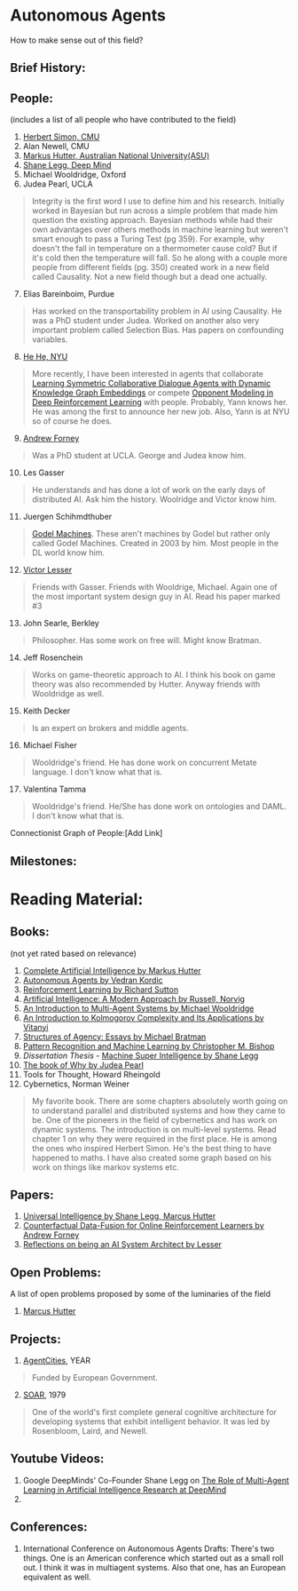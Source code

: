 # Autonomous Agents
How to make sense out of this field?

## Brief History:


## People: 
(includes a list of all people who have contributed to the field)
1. [Herbert Simon, CMU](http://diva.library.cmu.edu/Simon/)
2. Alan Newell, CMU
3. [Markus Hutter, Australian National University(ASU)](http://www.hutter1.net/private/index.htm)
4. [Shane Legg, Deep Mind](https://en.wikipedia.org/wiki/Shane_Legg)
5. Michael Wooldridge, Oxford
6. Judea Pearl, UCLA
> Integrity is the first word I use to define him and his research. Initially worked in Bayesian but run across a simple problem that made him question the existing approach. Bayesian methods while had their own advantages over others methods in machine learning but weren't smart enough to pass a Turing Test (pg 359). For example, why doesn't the fall in temperature on a thermometer cause cold? But if it's cold then the temperature will fall. So he along with a couple more people from different fields (pg. 350) created work in a new field called Causality. Not a new field though but a dead one actually. 
7. Elias Bareinboim, Purdue
> Has worked on the transportability problem in AI using Causality. He was a PhD student under Judea. Worked on another also very important problem called Selection Bias. Has papers on confounding variables.  
8. [He He, NYU](https://hhexiy.github.io/)
> More recently, I have been interested in agents that collaborate [Learning Symmetric Collaborative Dialogue Agents with Dynamic Knowledge Graph Embeddings](https://arxiv.org/abs/1704.07130) or compete [Opponent Modeling in Deep Reinforcement Learning](https://arxiv.org/abs/1609.05559) with people. Probably, Yann knows her. He was among the first to announce her new job. Also, Yann is at NYU so of course he does. 
9. [Andrew Forney](https://cse.lmu.edu/department/computerscience/facultyandstaff/?expert=andrew.forney)
> Was a PhD student at UCLA. George and Judea know him. 
10. Les Gasser 
> He understands and has done a lot of work on the early days of distributed AI. Ask him the history. Woolridge and Victor know him. 
11. Juergen Schihmdthuber 
> [Godel Machines](https://www.wikiwand.com/en/G%C3%B6del_machine). These aren't machines by Godel but rather only called Godel Machines. Created in 2003 by him. Most people in the DL world know him. 
12. [Victor Lesser](http://mas.cs.umass.edu/lesser.html)
> Friends with Gasser. Friends with Wooldrige, Michael. Again one of the most important system design guy in AI. Read his paper marked #3
13. John Searle, Berkley
> Philosopher. Has some work on free will. Might know Bratman.
14. Jeff Rosenchein
> Works on game-theoretic approach to AI. I think his book on game theory was also recommended by Hutter. Anyway friends with Wooldridge as well. 
15. Keith Decker
> Is an expert on brokers and middle agents. 
16. Michael Fisher
> Wooldridge's friend. He has done work on concurrent Metate language. I don't know what that is.
17. Valentina Tamma
> Wooldridge's friend. He/She has done work on ontologies and DAML. I don't know what that is.




Connectionist Graph of People:[Add Link]

## Milestones:

# Reading Material: 

## Books: 
(not yet rated based on relevance)
1. [Complete Artificial Intelligence by Markus Hutter](https://www.amazon.com/gp/product/3540221395)
2. [Autonomous Agents by Vedran Kordic](https://www.intechopen.com/books/autonomous-agents)
3. [Reinforcement Learning by Richard Sutton](http://incompleteideas.net/book/the-book-2nd.html)
4. [Artificial Intelligence: A Modern Approach by Russell, Norvig](http://aima.cs.berkeley.edu/index.html)
5. [An Introduction to Multi-Agent Systems by Michael Wooldridge](https://www.amazon.com/Introduction-MultiAgent-Systems-Michael-Wooldridge/dp/0470519460)
6. [An Introduction to Kolmogorov Complexity and Its Applications by Vitanyi](https://homepages.cwi.nl/~paulv/kolmogorov.html)
7. [Structures of Agency: Essays by Michael Bratman](https://www.amazon.com/Structures-Agency-Essays-Michael-Bratman/dp/0195187717)
8. [Pattern Recognition and Machine Learning by Christopher M. Bishop](https://www.amazon.com/Pattern-Recognition-Learning-Information-Statistics/dp/0387310738/ref=sr_1_2?ie=UTF8&s=books&qid=1263391804&sr=8-2#reader_0387310738)
9. *Dissertation Thesis* - [Machine Super Intelligence by Shane Legg](http://www.vetta.org/documents/Machine_Super_Intelligence.pdf)
10. [The book of Why by Judea Pearl](https://www.amazon.com/Book-Why-Science-Cause-Effect/dp/046509760X/ref=sr_1_1?ie=UTF8&qid=1528229005&sr=8-1&keywords=book+of+why) 
11. Tools for Thought, Howard Rheingold
12. Cybernetics, Norman Weiner
> My favorite book. There are some chapters absolutely worth going on to understand parallel and distributed systems and how they came to be. One of the pioneers in the field of cybernetics and has work on dynamic systems. The introduction is on multi-level systems. Read chapter 1 on why they were required in the first place. He is among the ones who inspired Herbert Simon. He's the best thing to have happened to maths. I have also created some graph based on his work on things like markov systems etc. 



## Papers: 
1. [Universal Intelligence by Shane Legg, Marcus Hutter](https://arxiv.org/pdf/0712.3329.pdf)
2. [Counterfactual Data-Fusion for Online Reinforcement Learners by Andrew Forney](http://proceedings.mlr.press/v70/forney17a/forney17a.pdf)
3. [Reflections on being an AI System Architect by Lesser](http://mas.cs.umass.edu/Documents/lesser/system_architect_webdoc.pdf)


## Open Problems:
A list of open problems proposed by some of the luminaries of the field

1. [Marcus Hutter](https://github.com/abi-aryan/autonomous-agents/tree/master/Open%20Problems/Markus%20Hutter)

## Projects:
1. [AgentCities](https://cordis.europa.eu/project/rcn/57165_en.html), YEAR
> Funded by European Government. 
2. [SOAR](https://soar.eecs.umich.edu/), 1979
> One of the world's first complete general cognitive architecture for developing systems that exhibit intelligent behavior. It was led by Rosenbloom, Laird, and Newell. 

## Youtube Videos:
1. Google DeepMinds' Co-Founder Shane Legg on [The Role of Multi-Agent Learning in Artificial Intelligence Research at DeepMind ](https://www.youtube.com/watch?v=CvL-KV3IBcM)
2. 

## Conferences:
1. International Conference on Autonomous Agents
Drafts: There's two things. One is an American conference which started out as a small roll out. I think it was in multiagent systems. Also that one, has an European equivalent as well. 

